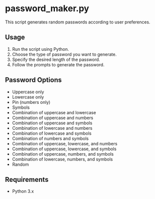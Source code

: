 # password_maker.py

This script generates random passwords according to user preferences.

## Usage

1. Run the script using Python.
2. Choose the type of password you want to generate.
3. Specify the desired length of the password.
4. Follow the prompts to generate the password.

## Password Options

- Uppercase only
- Lowercase only
- Pin (numbers only)
- Symbols
- Combination of uppercase and lowercase
- Combination of uppercase and numbers
- Combination of uppercase and symbols
- Combination of lowercase and numbers
- Combination of lowercase and symbols
- Combination of numbers and symbols
- Combination of uppercase, lowercase, and numbers
- Combination of uppercase, lowercase, and symbols
- Combination of uppercase, numbers, and symbols
- Combination of lowercase, numbers, and symbols
- Random

## Requirements

- Python 3.x

